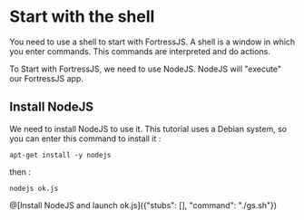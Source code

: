 # Start with the shell

You need to use a shell to start with FortressJS. A shell is a window in which you enter commands. This commands are interpreted and do actions.

To Start with FortressJS, we need to use NodeJS. NodeJS will "execute" our FortressJS app.

## Install NodeJS

We need to install NodeJS to use it. This tutorial uses a Debian system, so you can enter this command to install it :

`apt-get install -y nodejs`

then :

`nodejs ok.js`

@[Install NodeJS and launch ok.js]({"stubs": [], "command": "./gs.sh"})
